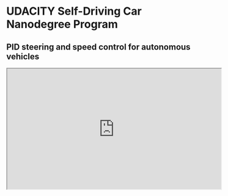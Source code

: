 # UDACITY Self-Driving Car Nanodegree Program
## PID steering and speed control for autonomous vehicles

<iframe width="560" height="315" src="https://www.youtube.com/embed/Q0NIwiLKgRA" allowfullscreen></iframe>
